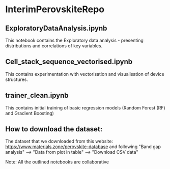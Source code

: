 # InterimPerovskiteRepo

## ExploratoryDataAnalysis.ipynb 
This notebook contains the Exploratory data analysis - presenting distributions and correlations of key variables.

## Cell_stack_sequence_vectorised.ipynb
This contains experimentation with vectorisation and visualisation of device structures.

## trainer_clean.ipynb
This contains initial training of basic regression models (Random Forest (RF) and Gradient Boosting)

## How to download the dataset:
 The dataset that we downloaded from this website: https://www.materials.zone/perovskite-database and following "Band gap analysis" --> "Data from plot in table" --> "Download CSV data"

Note: All the outlined notebooks are collaborative
